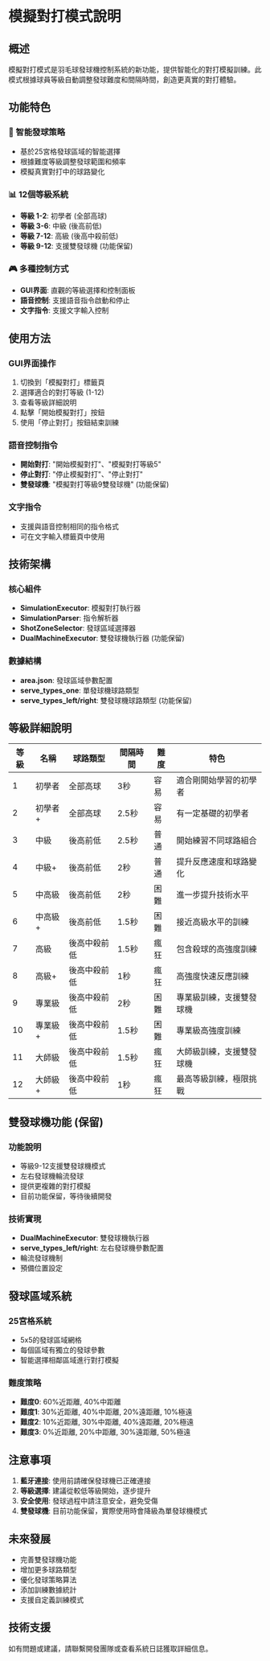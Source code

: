 # 模擬對打模式說明

## 概述

模擬對打模式是羽毛球發球機控制系統的新功能，提供智能化的對打模擬訓練。此模式根據球員等級自動調整發球難度和間隔時間，創造更真實的對打體驗。

## 功能特色

### 🎯 智能發球策略
- 基於25宮格發球區域的智能選擇
- 根據難度等級調整發球範圍和頻率
- 模擬真實對打中的球路變化

### 📊 12個等級系統
- **等級 1-2**: 初學者 (全部高球)
- **等級 3-6**: 中級 (後高前低)
- **等級 7-12**: 高級 (後高中殺前低)
- **等級 9-12**: 支援雙發球機 (功能保留)

### 🎮 多種控制方式
- **GUI界面**: 直觀的等級選擇和控制面板
- **語音控制**: 支援語音指令啟動和停止
- **文字指令**: 支援文字輸入控制

## 使用方法

### GUI界面操作
1. 切換到「模擬對打」標籤頁
2. 選擇適合的對打等級 (1-12)
3. 查看等級詳細說明
4. 點擊「開始模擬對打」按鈕
5. 使用「停止對打」按鈕結束訓練

### 語音控制指令
- **開始對打**: "開始模擬對打"、"模擬對打等級5"
- **停止對打**: "停止模擬對打"、"停止對打"
- **雙發球機**: "模擬對打等級9雙發球機" (功能保留)

### 文字指令
- 支援與語音控制相同的指令格式
- 可在文字輸入標籤頁中使用

## 技術架構

### 核心組件
- **SimulationExecutor**: 模擬對打執行器
- **SimulationParser**: 指令解析器
- **ShotZoneSelector**: 發球區域選擇器
- **DualMachineExecutor**: 雙發球機執行器 (功能保留)

### 數據結構
- **area.json**: 發球區域參數配置
- **serve_types_one**: 單發球機球路類型
- **serve_types_left/right**: 雙發球機球路類型 (功能保留)

## 等級詳細說明

| 等級 | 名稱 | 球路類型 | 間隔時間 | 難度 | 特色 |
|------|------|----------|----------|------|------|
| 1 | 初學者 | 全部高球 | 3秒 | 容易 | 適合剛開始學習的初學者 |
| 2 | 初學者+ | 全部高球 | 2.5秒 | 容易 | 有一定基礎的初學者 |
| 3 | 中級 | 後高前低 | 2.5秒 | 普通 | 開始練習不同球路組合 |
| 4 | 中級+ | 後高前低 | 2秒 | 普通 | 提升反應速度和球路變化 |
| 5 | 中高級 | 後高前低 | 2秒 | 困難 | 進一步提升技術水平 |
| 6 | 中高級+ | 後高前低 | 1.5秒 | 困難 | 接近高級水平的訓練 |
| 7 | 高級 | 後高中殺前低 | 1.5秒 | 瘋狂 | 包含殺球的高強度訓練 |
| 8 | 高級+ | 後高中殺前低 | 1秒 | 瘋狂 | 高強度快速反應訓練 |
| 9 | 專業級 | 後高中殺前低 | 2秒 | 困難 | 專業級訓練，支援雙發球機 |
| 10 | 專業級+ | 後高中殺前低 | 1.5秒 | 困難 | 專業級高強度訓練 |
| 11 | 大師級 | 後高中殺前低 | 1.5秒 | 瘋狂 | 大師級訓練，支援雙發球機 |
| 12 | 大師級+ | 後高中殺前低 | 1秒 | 瘋狂 | 最高等級訓練，極限挑戰 |

## 雙發球機功能 (保留)

### 功能說明
- 等級9-12支援雙發球機模式
- 左右發球機輪流發球
- 提供更複雜的對打模擬
- 目前功能保留，等待後續開發

### 技術實現
- **DualMachineExecutor**: 雙發球機執行器
- **serve_types_left/right**: 左右發球機參數配置
- 輪流發球機制
- 預備位置設定

## 發球區域系統

### 25宮格系統
- 5x5的發球區域網格
- 每個區域有獨立的發球參數
- 智能選擇相鄰區域進行對打模擬

### 難度策略
- **難度0**: 60%近距離, 40%中距離
- **難度1**: 30%近距離, 40%中距離, 20%遠距離, 10%極遠
- **難度2**: 10%近距離, 30%中距離, 40%遠距離, 20%極遠
- **難度3**: 0%近距離, 20%中距離, 30%遠距離, 50%極遠

## 注意事項

1. **藍牙連接**: 使用前請確保發球機已正確連接
2. **等級選擇**: 建議從較低等級開始，逐步提升
3. **安全使用**: 發球過程中請注意安全，避免受傷
4. **雙發球機**: 目前功能保留，實際使用時會降級為單發球機模式

## 未來發展

- 完善雙發球機功能
- 增加更多球路類型
- 優化發球策略算法
- 添加訓練數據統計
- 支援自定義訓練模式

## 技術支援

如有問題或建議，請聯繫開發團隊或查看系統日誌獲取詳細信息。
